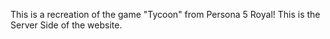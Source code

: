 This is a recreation of the game "Tycoon" from Persona 5 Royal! This is the Server Side of the website.